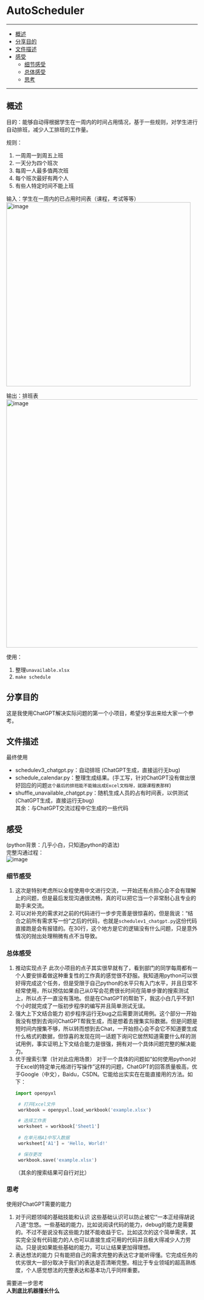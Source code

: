 # AutoScheduler
---
- [概述](#概述)
- [分享目的](#分享目的)
- [文件描述](#文件描述)
- [感受](#感受)
   + [细节感受](#细节感受)
   + [总体感受](#总体感受)
   + [思考](#思考)
   
---
<span id="概述"></span>
## 概述
目的：能够自动得根据学生在一周内的时间占用情况，基于一些规则，对学生进行自动排班，减少人工排班的工作量。  

规则：
1. 一周周一到周五上班
2. 一天分为四个班次
3. 每周一人最多值两次班
4. 每个班次最好有两个人
5. 有些人特定时间不能上班

输入：学生在一周内的已占用时间表（课程，考试等等）  
<img width="485" alt="image" src="https://user-images.githubusercontent.com/57664875/219871832-88377c0b-94cc-42d8-8cd1-602d039ed241.png">

输出：排班表  
<img width="654" alt="image" src="https://user-images.githubusercontent.com/57664875/219871864-60eb311a-a57c-4878-9557-ed5200bf2272.png">

使用：
1. 整理`unavailable.xlsx`
2. `make schedule` 

<span id="分享目的"></span>
## 分享目的 
这是我使用ChatGPT解决实际问题的第一个小项目，希望分享出来给大家一个参考。

<span id="文件描述"></span>
## 文件描述

最终使用  
+ schedulev3_chatgpt.py：自动排班 (ChatGPT生成，直接运行无bug)
+ schedule_calendar.py：整理生成结果。(手工写，针对ChatGPT没有做出很好回应的问题`这个最后的排班能不能输出成Excel文档呀，就跟课程表那样`)
+ shuffle_unavailable_chatgpt.py：随机生成人员的占有时间表，以供测试 (ChatGPT生成，直接运行无bug)  
其余：与ChatGPT交流过程中它生成的一些代码

<span id="感受"></span>
## 感受
(python背景：几乎小白，只知道python的语法)  
完整沟通过程：  
![image](https://user-images.githubusercontent.com/57664875/219872997-46b59d09-2779-4d16-ad08-a33bd940ae44.png)

<span id="细节感受"></span>
### 细节感受
1. 这次是特别考虑所以全程使用中文进行交流，一开始还有点担心会不会有理解上的问题，但是最后发现沟通很流畅，真的可以把它当一个非常耐心且专业的助手来交流。  
2. 可以对补充的需求对之前的代码进行一步步完善是很惊喜的，但是我说：“结合之前所有需求写一份”之后的代码，也就是`schedulev1_chatgpt.py`这份代码直接跑是会有报错的。在30行，这个地方是它的逻辑没有什么问题，只是意外情况的抛出处理稍微有点不当导致。

<span id="总体感受"></span>
### 总体感受
1. 推动实现点子
   此次小项目的点子其实很早就有了，看到部门的同学每周都有一个人要安排着做这种重复性的工作真的感觉很不舒服。我知道用python可以很好得完成这个任务，但是受限于自己python的水平只有入门水平，并且日常不经常使用，所以预估如果自己从0写会花费很长时间在简单步骤的搜索测试上，所以点子一直没有落地。但是在ChatGPT的帮助下，我这小白几乎不到1个小时就完成了一版初步程序的编写并且简单测试无误。
2. 强大上下文结合能力
   初步程序运行无bug之后需要测试用例。这个部分一开始我没有想到去询问ChatGPT帮我生成，而是想着去搜集实际数据。但是问题是短时间内搜集不够，所以转而想到去Chat，一开始担心会不会它不知道要生成什么格式的数据，但惊喜的发现在同一话题下询问它居然知道需要什么样的测试用例，事实证明上下文结合能力是很强，拥有对一个具体问题完整的解决能力。
3. 优于搜索引擎（针对此应用场景）
   对于一个具体的问题如“如何使用python对于Excel的特定单元格进行写操作”这样的问题，ChatGPT的回答质量极高，优于Google（中文），Baidu，CSDN。它能给出实实在在能直接用的方法。如下：
   ```python
   import openpyxl

    # 打开Excel文件
    workbook = openpyxl.load_workbook('example.xlsx')

    # 选择工作表
    worksheet = workbook['Sheet1']
    
    # 在单元格A1中写入数据
    worksheet['A1'] = 'Hello, World!'

    # 保存更改
    workbook.save('example.xlsx')
    ```
    （其余的搜索结果可自行对比）
    

<span id="思考"></span>  

### 思考
使用好ChatGPT需要的能力
1. 对于问题领域的基础技能和认识
    这些基础认识可以防止被它“一本正经得胡说八道“忽悠。一些基础的能力，比如说阅读代码的能力，debug的能力是需要的。不过不是说没有这些能力就不能收益于它。比如这次的这个简单需求，其实完全没有代码能力的人也可以直接生成可用的代码并且极大得减少人力劳动。只是说如果能些基础的能力，可以让结果更加得理想。
2. 表达想法的能力
    只有能把自己的需求完整的表达它才能听得懂。它完成任务的优劣很大一部分取决于我们的表达是否清晰完整。相比于专业领域的超高熟练度，个人感觉想法的完整表达和基本功几乎同样重要。  


需要进一步思考  
**人到底比机器擅长什么**
